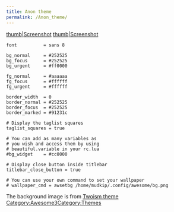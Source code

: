 ```yaml
---
title: Anon theme
permalink: /Anon_theme/
---
```


[thumb|Screenshot](/Image:Anon1.png "wikilink") [thumb|Screenshot](/Image:Anon2.png "wikilink")

    font          = sans 8

    bg_normal     = #252525
    bg_focus      = #252525
    bg_urgent     = #ff0000

    fg_normal     = #aaaaaa
    fg_focus      = #ffffff
    fg_urgent     = #ffffff

    border_width  = 0
    border_normal = #252525
    border_focus  = #252525
    border_marked = #91231c

    # Display the taglist squares
    taglist_squares = true

    # You can add as many variables as
    # you wish and access them by using
    # beautiful.variable in your rc.lua
    #bg_widget    = #cc0000

    # Display close button inside titlebar
    titlebar_close_button = true

    # You can use your own command to set your wallpaper
    # wallpaper_cmd = awsetbg /home/mudkip/.config/awesome/bg.png

The background image is from [Twoism theme](/Twoism_theme "wikilink") [Category:Awesome3](/Category:Awesome3 "wikilink")[Category:Themes](/Category:Themes "wikilink")